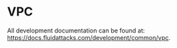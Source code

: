 # VPC

All development documentation
can be found at:
<https://docs.fluidattacks.com/development/common/vpc>.
